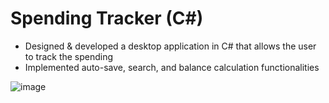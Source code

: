 # Spending Tracker (C#)
- Designed & developed a desktop application in C# that allows the user to track the spending
- Implemented auto-save, search, and balance calculation functionalities

![image](https://user-images.githubusercontent.com/60242731/192062343-78c8c29b-ae20-42c1-bbdb-ee1e8cbd6e2c.png)
